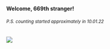 #### Welcome, 669th stranger!

###### <sup>P.S. counting started approximately in 10.01.22</sup>

<img src="https://kraftwerk28.pp.ua/vcnt.png"></img>
